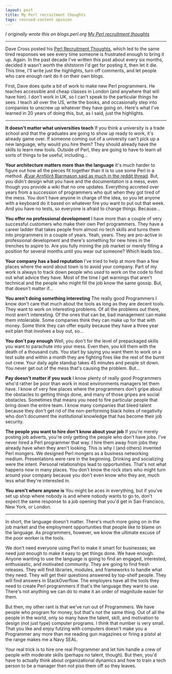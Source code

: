 ```yaml
---
layout: post
title: My Perl recruitment thoughts
tags: rescued-content opinion
---
```


*I originally wrote this on blogs.perl.org [My Perl recruitment thoughts](http://blogs.perl.org/users/brian_d_foy/2014/12/my-perl-recruitment-thoughts.html)*

---

Dave Cross posted his [Perl
Recruitment Thoughts](http://perlhacks.com/2014/12/perl-recruitment-thoughts/), which led to the same tired responses we see
every time someone is frustrated enough to bring it up. Again. In the
past decade I've written this post about every six months, decided it
wasn't worth the shitstorm I'd get for posting it, then let it die.
This time, I'll write just the highlights, turn off comments, and let
people who care enough rant do it on their own blogs.

First, Dave does quite a bit of work to make new Perl programmers. He
teaches accessible and cheap classes in London (and anywhere that will
have him). I don't work in UK, so I can't speak to the particular
things he sees. I teach all over the US, write the books, and
occasionally step into companies to unscrew up whatever they have
going on. Here's what I've learned in 20 years of doing this, but, as
I said, just the highlights.

---

**It doesn't matter what universities teach** If you think a
university is a trade school and that the graduates are going to show
up ready to work, it's already game over. If someone coming out of a
university can't pick up a new language, why would you hire them? They
should already have the skills to learn new tools. Outside of Perl,
they are going to have to learn all sorts of things to be useful,
including...

**Your architecture matters more than the language** It's much
harder to figure out how all the pieces fit together than it is to use
some Perl in a method. [Ævar Arnfjörð Bjarmason said as much in the reddit
thread](http://www.reddit.com/r/perl/comments/2p6tqd/perl_recruitment_thoughts/cmu68op). But, you didn't design what you have and the documentation
is a mess, even though you provide a wiki that no one updates.
Everything accreted over years from a succession of programmers who
quit when they got tired of the mess. You don't have anyone in charge
of the idea, so you let anyone with a keyboard do it based on whatever
fire you want to put out that week. And you have no tests, so everyone
is afraid to change things. Because...

**You offer no professional development** I have more than a couple
of very successful customers who make their own Perl programmers. They
have a career ladder that takes people from almost no tech skills and
turns them into programmers in a couple of years. Yeah, years. They
are pro-active in professional development and there's something for
new hires in the trenches to aspire to. Are you fully mining the job
market or merely filling a position for several months until you wear
out someone? Which leads too..

**Your company has a bad reputation** I've tried to help at more
than a few places where the word about town is to avoid your company.
Part of my work is always to track down people who *used* to work
on the code to find out what advice they have. Most of the time I get
warnings that aren't technical and the people who might fill the job
know the same gossip. But, that doesn't matter if...

**You aren't doing something interesting** The really good
Programmers I know don't care that much about the tools as long as
they are decent tools. They want to work on interesting problems. Of
all the problems out there, most aren't interesting. Of the ones that
can be, bad management can make them intolerable. Some companies think
they can make up for that with money. Some think they can offer equity
because they have a three year exit plan that involves a buy out,
so...

**You don't pay enough** Well, you don't for the level of
prepackaged skills you want to parachute into your mess. Even then,
you kill them with the death of a thousand cuts. You start by saying
you want them to work on a test suite and within a month they are
fighting fires like the rest of the burnt out crew. Your daily agile
standup takes 45 minutes and people sit down. You never get out of the
mess that's causing the problem. But...

**Pay doesn't matter if you suck** I know plenty of really good
Programmers who'd rather be poor than work in most environments
managers let them have. I know of very few places where the
programmers don't gripe about the obstacles to getting things done,
and many of those gripes are social obstacles. Sometimes that means
you need to fire particular people that bring down the entire team. I
know many companies that bleed talent because they don't get rid of
the non-performing black holes of negativity who don't document the
institutional knowledge that has become their job security.

**The people you want to hire don't know about your job** If you're
merely posting job adverts, you're only getting the people who don't
have jobs. I've never hired a Perl programmer that way. I hire them
away from jobs they already have when they aren't looking. This is why
I (and others) invented Perl mongers. We designed Perl mongers as a
business networking medium. Presentations were rare in the beginning.
Drinking and socializing were the intent. Personal relationships lead
to opportunities. That's not what happens now in many places. You
don't know the rock stars who might turn around your company because
you don't even know who they are, much less what they're interested
in.

**You aren't where anyone is** You might be aces in everything, but
if you've set up shop where nobody is and where nobody wants to go to,
don't expect the same response to a job opening that you'd get in San
Francisco, New York, or London.

---

In short, the language doesn't matter. There's much more going on in
the job market and the employment opportunities that people like to
blame on the language. As programmers, however, we know the ultimate
excuse of the poor worker is the tools.

We don't need everyone using Perl to make it smart for businesses; we
need just enough to make it easy to get things done. We have enough.
Anyone wanting to use the language is going to find an engaged,
interested, enthusiastic, and motivated community. They are going to
find fresh releases. They will find libraries, modules, and frameworks
to handle what they need. They will get their questions answered by
top-shelf people. They will find answers in StackOverflow. The
employers have all the tools they need to create Perl programmers if
that's the language they want to use. There's not anything we can do
to make it an order of magnitude easier for them.

But then, my other rant is that we've run out of Programmers. We have
people who program for money, but that's not the same thing. Out of
all the people in the world, only so many have the talent, skill, and
motivation to design (not just type) computer programs. I think that
number is very small. That you like and enjoy futzing with computers
doesn't make you a Programmer any more than me reading gun magazines
or firing a pistol at the range makes me a Navy SEAL.

Your real trick is to hire one real Programmer and let him handle a
crew of people with moderate skills (perhaps no talent, though). But
then, you'd have to actually think about organizational dynamics and
how to train a tech person to be a manager then not piss them off so
they leaves.


